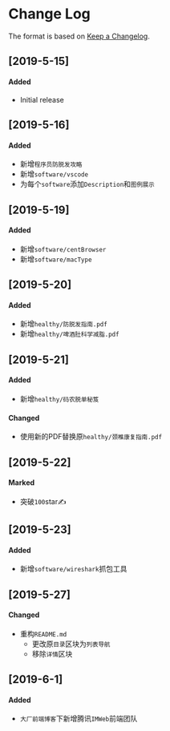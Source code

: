 # Change Log

The format is based on [Keep a Changelog](http://keepachangelog.com/).

## [2019-5-15]

#### Added

- Initial release

## [2019-5-16]

#### Added

- 新增`程序员防脱发攻略`
- 新增`software/vscode`
- 为每个`software`添加`Description`和`图例展示`

## [2019-5-19]

#### Added

- 新增`software/centBrowser`
- 新增`software/macType`

## [2019-5-20]

#### Added

- 新增`healthy/防脱发指南.pdf`
- 新增`healthy/啤酒肚科学减脂.pdf`

## [2019-5-21]

#### Added

- 新增`healthy/码农脱单秘笈`

#### Changed

- 使用新的PDF替换原`healthy/颈椎康复指南.pdf`

## [2019-5-22]

#### Marked

- 突破`100`star✍

## [2019-5-23]

#### Added

- 新增`software/wireshark`抓包工具

## [2019-5-27]

#### Changed

- 重构`README.md`
  - 更改原`目录`区块为`列表导航`
  - 移除`详情`区块

## [2019-6-1]

#### Added

- `大厂前端博客`下新增腾讯`IMWeb`前端团队